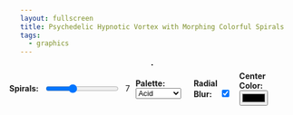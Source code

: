 ```yaml
---
layout: fullscreen
title: Psychedelic Hypnotic Vortex with Morphing Colorful Spirals
tags:
  - graphics
---
```


<style>
    body {
      display: flex;
      flex-direction: column;
      align-items: center;
      justify-content: center;
      height: 100vh;
      margin: 0;
    }
    canvas {
      border: 1px solid black;
    }
    .controls {
      display: flex;
      align-items: center;
      margin-top: 10px;
    }
    .label {
      margin-right: 10px;
      font-weight: bold;
    }
    .slider-value, .dropdown {
      margin-left: 10px;
    }
  </style>
</head>
<body>
  <canvas id="vortexCanvas" width="700" height="700"></canvas>
  <!-- Controls -->
  <div class="controls">
    <span class="label">Spirals:</span>
    <input type="range" id="spiralControl" min="2" max="16" value="7">
    <span id="spiralValue" class="slider-value">7</span>
    <div class="dropdown">
      <label class="label">Palette:</label>
      <select id="paletteSelector">
        <option value="acid">Acid</option>
        <option value="rainbow">Rainbow</option>
        <option value="icefire">Ice & Fire</option>
      </select>
    </div>
    <div class="dropdown">
      <label class="label">Radial Blur:</label>
      <input type="checkbox" id="blurToggle" checked>
    </div>
    <div class="dropdown">
      <label class="label">Center Color:</label>
      <input type="color" id="centerColorPicker" value="#000000">
    </div>
</div>

<script>
    const canvas = document.getElementById('vortexCanvas');
    const ctx = canvas.getContext('2d');
    const W = canvas.width;
    const H = canvas.height;
    const cx = W / 2, cy = H / 2;

    // Spiral/arms settings
    let spiralCount = 7;
    let baseSpiralCount = 7;
    let spiralPhase = 0;

    // Blur toggle
    let radialBlur = true;

    // Center color
    let centerColor = "#000000";

    // Palettes
    const palettes = {
      acid: [
        "#39ff14", "#ff007f", "#13e6ff", "#ffe700",
        "#ff00ff", "#00d0ff", "#30ffb7", "#e900ff"
      ],
      rainbow: [
        "#ff0000", "#ffa500", "#ffff00", "#00ff00",
        "#00ffff", "#0000ff", "#8b00ff", "#ff1493", "#ffdd00"
      ],
      icefire: [
        "#0ff0fc", "#31cdff", "#0058ff", "#291a6f",
        "#ff6a00", "#ff2300", "#ffcf00", "#ffe680"
      ]
    };
    let paletteKey = "acid";
    let palette = palettes[paletteKey];

    // Helper to interpolate between two hex colors
    function lerpColor(a, b, t) {
      const ah = +('0x' + a.slice(1)), bh = +('0x' + b.slice(1));
      const ar = (ah >> 16) & 0xff, ag = (ah >> 8) & 0xff, ab = ah & 0xff;
      const br = (bh >> 16) & 0xff, bg = (bh >> 8) & 0xff, bb = bh & 0xff;
      return `rgb(${
        Math.round(ar + (br - ar) * t)
      },${
        Math.round(ag + (bg - ag) * t)
      },${
        Math.round(ab + (bb - ab) * t)
      })`;
    }

    // Helper to blend current frame for fade-with-trail effect
    function fadeCanvas(alpha) {
      ctx.save();
      ctx.globalAlpha = alpha;
      ctx.globalCompositeOperation = "lighter";
      ctx.fillStyle = "#000001";
      ctx.fillRect(0, 0, W, H);
      ctx.restore();
    }

    // Morphing palette function (cycles hues)
    function shiftPalette(pal, t) {
      return pal.map(hex => {
        let c = +('0x' + hex.slice(1));
        let r = (c >> 16) & 0xff, g = (c >> 8) & 0xff, b = c & 0xff;
        // Shift hue using HSL
        let h, s, l;
        r /= 255, g /= 255, b /= 255;
        let max = Math.max(r,g,b), min = Math.min(r,g,b);
        l = (max+min)/2;
        if(max==min){
          h = s = 0;
        } else {
          let d = max-min;
          s = l > 0.5 ? d/(2-max-min) : d/(max+min);
          switch(max){
            case r: h = (g-b)/d+(g<b?6:0); break;
            case g: h = (b-r)/d+2; break;
            case b: h = (r-g)/d+4; break;
          }
          h /= 6;
        }
        // Morph hue
        h = (h + t) % 1;
        // Convert back to RGB
        let q = l < 0.5 ? l*(1+s) : l+s-l*s;
        let p = 2*l-q;
        function f(n){
          let k=n+1/3;
          if(k<0)k+=1; if(k>1)k-=1;
          if(k<1/6) return p+ (q-p)*6*k;
          if(k<1/2) return q;
          if(k<2/3) return p + (q-p)*(2/3 - k)*6;
          return p;
        }
        r = Math.round(255 * f(h));
        g = Math.round(255 * f(h-1/3));
        b = Math.round(255 * f(h-2/3));
        return `rgb(${r},${g},${b})`;
      });
    }

    // Render vortex
    function drawVortex(time) {
      // Quickly fade trails for a 'smearing' effect
      if(radialBlur) fadeCanvas(0.14);
      else ctx.clearRect(0, 0, W, H);

      // Morph palette
      let t = (time * 0.06) % 1;
      let pal = shiftPalette(palette, t);

      let arms = spiralCount;
      let nLines = 1600;
      let maxR = Math.min(W,H) * 0.46;

      // Spiraling point positions and their morphing radius/angle
      for(let j=0;j<arms;j++) {
        let armPhase = spiralPhase + (j/arms)*Math.PI*2 +
          Math.sin(time*0.004 + j) * 0.4
        ;
        let colorTop = pal[j % pal.length];
        let colorBottom = pal[(j+1)%pal.length];
        for(let i=0; i<nLines; i++) {
          let tR = i / nLines;
          let angle = armPhase +
            tR * Math.PI * 7 +
            Math.cos(Math.sin(time*0.001 + i/220 + j))*0.5 +
            Math.sin(time*0.0016 + (i/66) + j) * 0.15
          ;
          // Radial morphing for wave-vortex effect
          let r =
            maxR * tR
            * (0.62 + 0.12*Math.cos(i/14 + time*0.0013 + j))
            * (1 + 0.13*Math.sin(j + time*0.0021 + i/371))
            + 8 * Math.sin(i/5 + time*0.087)
          ;

          //  Hypnotic center waviness
          if (i < 80) {
            r *= 0.6 + 0.22*Math.cos(time*0.008 + i*0.13 + j*0.4);
          }

          // Animate slight twist
          angle += Math.sin(i/49 + time*0.003 + j*0.32) * 0.11;

          // Final position
          let x = cx + r * Math.cos(angle);
          let y = cy + r * Math.sin(angle);

          let blend = Math.pow(Math.sin(Math.PI*tR), 2.2); // so edges are sharper

          let clr = lerpColor(colorTop, colorBottom, blend);

          ctx.beginPath();
          ctx.arc(x, y, Math.max(0.6, 2-blend*1.5), 0, Math.PI*2);
          ctx.fillStyle = clr;
          ctx.globalAlpha = 0.9;
          ctx.fill();
        }
      }
      ctx.globalAlpha = 1.0;

      // Draw hypnotic morphing center
      let pulse = 24 + Math.sin(time*0.015) * 18 + Math.cos(time*0.03)*7;
      let centerRays = 42 + Math.floor(Math.abs(Math.sin(time*0.013))*17);
      for(let i=0; i<centerRays; i++) {
        let a = (i/centerRays)*Math.PI*2+Math.sin(time*0.01+i)*0.13;
        let r1 = 7 + Math.sin(time*0.08+i)*3;
        let r2 = pulse + Math.cos(time*0.032+i)*2;
        ctx.beginPath();
        ctx.moveTo(cx + r1*Math.cos(a), cy + r1*Math.sin(a));
        ctx.quadraticCurveTo(
          cx, cy,
          cx + r2*Math.cos(a), cy + r2*Math.sin(a)
        );
        ctx.strokeStyle = centerColor;
        ctx.lineWidth = (1.8 + Math.sin(i+time*0.18)*1.2);
        ctx.globalAlpha = 0.20 + 0.40 * Math.abs(Math.cos(i + time*0.07));
        ctx.stroke();
      }
      ctx.globalAlpha = 1.0;
      // Fill center
      ctx.beginPath();
      ctx.arc(cx, cy, pulse*0.62 + 2.5*Math.sin(time*0.026), 0, Math.PI*2);
      ctx.fillStyle = centerColor;
      ctx.globalAlpha = 0.17;
      ctx.fill();
      ctx.globalAlpha = 1.0;
    }

    // Animation loop
    let lastTime = 0;
    function animate(now) {
      let elapsed = now - lastTime;
      lastTime = now;
      let time = now || performance.now();

      spiralPhase += 0.003 * (spiralCount/6);

      // Subtle morph to spiral count -- breathing
      let morph = 0.28*Math.sin(time*0.00058);
      spiralCount = Math.max(2, Math.round(baseSpiralCount + morph));

      drawVortex(time);
      requestAnimationFrame(animate);
    }

    // Controls
    document.getElementById('spiralControl').addEventListener('input', (e)=>{
      baseSpiralCount = parseInt(e.target.value, 10);
      document.getElementById('spiralValue').textContent = baseSpiralCount;
    });
    document.getElementById('paletteSelector').addEventListener('change', (e)=>{
      paletteKey = e.target.value;
      palette = palettes[paletteKey];
    });
    document.getElementById('blurToggle').addEventListener('change', (e)=>{
      radialBlur = e.target.checked;
    });
    document.getElementById('centerColorPicker').addEventListener('input', (e)=>{
      centerColor = e.target.value;
    });

    // Initial center color
    centerColor = document.getElementById('centerColorPicker').value;

    // Start the animation!
    requestAnimationFrame(animate);
</script>
